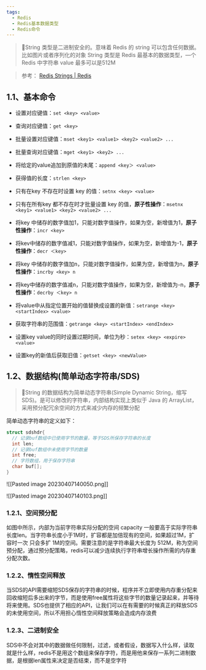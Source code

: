 ```yaml
---
tags:
  - Redis
  - Redis基本数据类型
  - Redis命令
---
```

> 📌String 类型是二进制安全的。意味着 Redis 的 string 可以包含任何数据。比如图片或者序列化的对象 String 类型是 Redis 最基本的数据类型，—个 Redis 中字符串 value 最多可以是512M

> 参考： [Redis Strings | Redis](https://redis.io/docs/data-types/strings/)

## 1.1、基本命令

-   设置对应键值：`set <key> <value>`
    
-   查询对应键值：`get <key>`
    
-   批量设置对应键值：`mset <key1> <value1> <key2> <value2> ...`
    
-   批量查询对应键值：`mget <key1> <key2> ...`
    
-   将给定的value追加到原值的未尾：`append <key＞ <value>`
    
-   获得值的长度：`strlen <key>`
    
-   只有在key 不存在时设置 key 的值：`setnx <key> <value>`
    
-   只有在所有key 都不存在时才批量设置 key 的值，**原子性操作**：`msetnx <key1> <value1> <key2> <value2> ...`
    
-   将key 中储存的数字值加1，只能对数字值操作，如果为空，新增值为1，**原子性操作**：`incr <key>`
    
-   将kev中储存的数字值减1，只能对数字值操作，如果为空，新增值为-1，**原子性操作**：`decr ＜key>`
    
-   将key 中储存的数字值加n，只能对数字值操作，如果为空，新增值为n，**原子性操作**：`incrby <key> n`
    
-   将key中储存的数字值减n，只能对数字值操作，如果为空，新增值为-n，**原子性操作**：`decrby ＜key> n`
    
-   将value中从指定位置开始的值替换成设置的新值：`setrange <key> <startIndex> <value>`
    
-   获取字符串的范围值：`getrange <key> <startIndex> <endIndex>`
    
-   设置key value的同时设置过期时间，单位为秒：`setex <key> <expire> <value>`
    
-   设置key的新值后获取旧值：`getset <key> <newValue>`
    

## 1.2、数据结构(简单动态字符串/SDS)

> 📌String 的数据结构为简单动态字符串(Simple Dynamic String，缩写 SDS)。是可以修改的字符串，内部结构实现上类似于 Java 的 ArrayList，采用预分配冗余空间的方式来减少内存的频繁分配

简单动态字符串的定义如下：

```C
struct sdshdr{
  // 记录buf数组中已使用字节的数量，等于SDS所保存字符串的长度
  int len;
  // 记录buf数组中未使用字节的数量
  int free;
  // 字符数组，用于保存字符串
  char buf[];
}
```

![[Pasted image 20230407140050.png]]

![[Pasted image 20230407140103.png]]

### 1.2.1、空间预分配

如图中所示，内部为当前字符串实际分配的空间 capacity 一般要高于实际字符串长度len。当字符串长度小于1M时，扩容都是加倍现有的空间，如果超过1M，扩容时一次 只会多扩 1M的空间。需要注意的是字符串最大长度为 512M，称为空间预分配，通过预分配策略，redis可以减少连续执行字符串增长操作所需的内存重分配次数。

### 1.2.2、惰性空间释放

当SDS的API需要缩短SDS保存的字符串的时候，程序并不立即使用内存重分配来回收缩短后多出来的字节，而是使用free属性将这些字节的数量记录起来，并等待将来使用。SDS也提供了相应的API，让我们可以在有需要的时候真正的释放SDS的未使用空间，所以不用担心惰性空间释放策略会造成内存浪费

### 1.2.3、二进制安全

SDS中不会对其中的数据做任何限制，过滤，或者假设，数据写入什么样，读取就是什么样，redis不是用这个数组来保存字符，而是用他来保存一系列二进制数据，是根据len属性来决定是否结束，而不是空字符